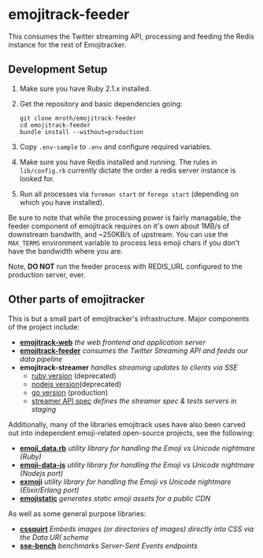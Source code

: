 # emojitrack-feeder
This consumes the Twitter streaming API, processing and feeding the Redis instance for the rest of Emojitracker.

## Development Setup
 1. Make sure you have Ruby 2.1.x installed.
 2. Get the repository and basic dependencies going:

        git clone mroth/emojitrack-feeder
        cd emojitrack-feeder
        bundle install --without=production

 3. Copy `.env-sample` to `.env` and configure required variables.
 4. Make sure you have Redis installed and running.  The rules in `lib/config.rb` currently dictate the order a redis server instance is looked for.
 5. Run all processes via `foreman start` or `forego start` (depending on which you have installed).

Be sure to note that while the processing power is fairly managable, the feeder component of emojitrack requires on it's own about 1MB/s of downstream bandwith, and ~250KB/s of upstream.  You can use the `MAX_TERMS` environment variable to process less emoji chars if you don't have the bandwidth where you are.

Note, **DO NOT** run the feeder process with REDIS_URL configured to the production server, ever.


## Other parts of emojitracker
This is but a small part of emojitracker's infrastructure.  Major components of the project include:

- **[emojitrack-web](//github.com/mroth/emojitrack)** _the web frontend and application server_
- **[emojitrack-feeder](//github.com/mroth/emojitrack-feeder)** _consumes the Twitter Streaming API and feeds our data pipeline_
- **emojitrack-streamer** _handles streaming updates to clients via SSE_
  * [ruby version](//github.com/mroth/emojitrack-streamer) (deprecated)
  * [nodejs version](//github.com/mroth/emojitrack-nodestreamer)(deprecated)
  * [go version](//github.com/mroth/emojitrack-gostreamer) (production)
  * [streamer API spec](//github.com/mroth/emojitrack-streamer-spec) _defines the streamer spec & tests servers in staging_


Additionally, many of the libraries emojitrack uses have also been carved out into independent emoji-related open-source projects, see the following:

- **[emoji_data.rb](//github.com/mroth/emoji_data.rb)** _utility library for handling the Emoji vs Unicode nightmare (Ruby)_
- **[emoji-data-js](//github.com/mroth/emoji-data-js)** _utility library for handling the Emoji vs Unicode nightmare (Nodejs port)_
- **[exmoji](//github.com/mroth/exmoji)** _utility library for handling the Emoji vs Unicode nightmare (Elixir/Erlang port)_
- **[emojistatic](//github.com/mroth/emojistatic)** _generates static emoji assets for a public CDN_

As well as some general purpose libraries:

- **[cssquirt](//github.com/mroth/cssquirt)** _Embeds images (or directories of images) directly into CSS via the Data URI scheme_
- **[sse-bench](//github.com/mroth/sse-bench)** _benchmarks Server-Sent Events endpoints_
